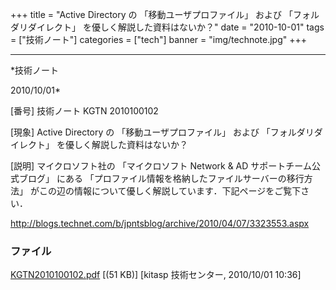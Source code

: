 ﻿+++
title = "Active Directory の 「移動ユーザプロファイル」 および 「フォルダリダイレクト」 を優しく解説した資料はないか？"
date = "2010-10-01"
tags = ["技術ノート"]
categories = ["tech"]
banner = "img/technote.jpg"
+++

-----------------------------------------------------------------------------------------------------------------------------

*技術ノート

2010/10/01*


[番号]
技術ノート KGTN 2010100102

[現象]
Active Directory の 「移動ユーザプロファイル」 および
「フォルダリダイレクト」 を優しく解説した資料はないか？

[説明]
マイクロソフト社の 「マイクロソフト Network & AD
サポートチーム公式ブログ」 にある
「プロファイル情報を格納したファイルサーバーの移行方法」
がこの辺の情報について優しく解説しています．下記ページをご覧下さい．

<http://blogs.technet.com/b/jpntsblog/archive/2010/04/07/3323553.aspx>


### ファイル

 
 


[KGTN2010100102.pdf](http://techreport.kitasp.net/attachments/download/345/KGTN2010100102.pdf)
 [(51 KB)] [kitasp 技術センター, 2010/10/01
10:36]


 


 

